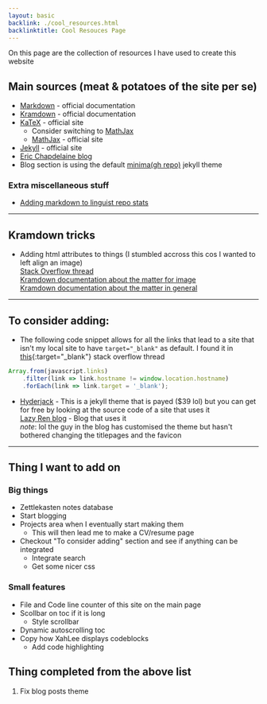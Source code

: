 ```yaml
---
layout: basic
backlink: ./cool_resources.html
backlinktitle: Cool Resouces Page
---
```

On this page are the collection of resources I have used to create this website

## Main sources (meat & potatoes of the site per se)

* [Markdown](https://daringfireball.net/projects/markdown/) - official documentation
* [Kramdown](https://kramdown.gettalong.org/) - official documentation
* [KaTeX](https://katex.org/) - official site
	* Consider switching to [MathJax](https://kramdown.gettalong.org/math_engine/mathjax.html)
	* [MathJax](https://www.mathjax.org/) - official site
* [Jekyll](https://jekyllrb.com/) - official site
* [Eric Chapdelaine blog](https://ericchapdelaine.com/)
* Blog section is using the default [minima(gh repo)](https://github.com/jekyll/minima) jekyll theme

### Extra miscellaneous stuff

* [Adding markdown to linguist repo stats](https://joshuatz.com/posts/2019/how-to-get-github-to-recognize-a-pure-markdown-repo/)

---
## Kramdown tricks

* Adding html attributes to things (I stumbled accross this cos I wanted to left align an image)\
[Stack Overflow thread](https://stackoverflow.com/questions/23819197/jekyll-blog-post-centering-images)\
[Kramdown documentation about the matter for image](https://kramdown.gettalong.org/syntax.html#images)\
[Kramdown documentation about the matter in general](https://kramdown.gettalong.org/syntax.html#attribute-list-definitions)

---

## To consider adding:

* The following code snippet allows for all the links that lead to a site that isn't my local site to have `target="_blank"` as default.
I found it in [this](https://stackoverflow.com/questions/4425198/can-i-create-links-with-target-blank-in-markdown){:target="_blank"} stack overflow thread
```js
Array.from(javascript.links)
    .filter(link => link.hostname != window.location.hostname)
    .forEach(link => link.target = '_blank');
```

* [Hyderjack](https://hydejack.com/) - This is a jekyll theme that is payed ($39 lol) but you can get for free by looking at the source code of a site that uses it\
[Lazy Ren blog](https://github.com/LazyRen/LazyRen.github.io) - Blog that uses it\
*note*: lol the guy in the blog has customised the theme but hasn't bothered changing the titlepages and the favicon

---

## Thing I want to add on

### Big things
* Zettlekasten notes database
* Start blogging
* Projects area when I eventually start making them
	* This will then lead me to make a CV/resume page
* Checkout "To consider adding" section and see if anything can be integrated
	* Integrate search
	* Get some nicer css

### Small features
* File and Code line counter of this site on the main page
* Scollbar on toc if it is long
	* Style scrollbar
* Dynamic autoscrolling toc
* Copy how XahLee displays codeblocks
	* Add code highlighting

## Thing completed from the above list

1. Fix blog posts theme
